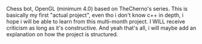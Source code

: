 Chess bot, OpenGL (minimum 4.0) based on TheCherno's series.
This is basically my first "actual project", even tho i don't know c++ in depth, i hope i will be able to learn from this multi-month project.
I WILL receive criticism as long as it's constructive.
And yeah that's all, i will maybe add an explanation on how the project is structured.
